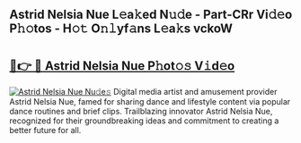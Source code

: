 ## Astrid Nelsia Nue L𝚎a𝚔ed N𝚞𝚍e - Part-CRr Vi𝚍𝚎o P𝚑𝚘tos - H𝚘𝚝 O𝚗𝚕yf𝚊ns L𝚎a𝚔s vckoW

# <h2><a href="http://kf860w.oniu.top/?m=Astrid+Nelsia+Nue">🔗👉 🔴 Astrid Nelsia Nue P𝚑ot𝚘𝚜 V𝚒d𝚎o</a></h2>

[![Astrid Nelsia Nue Nu𝚍e𝚜](https://i.imgur.com/0qMVB7G.gif)](http://kf860w.oniu.top/?m=Astrid+Nelsia+Nue)
Digital media artist and amusement provider Astrid Nelsia Nue, famed for sharing dance and lifestyle content via popular dance routines and brief clips. Trailblazing innovator Astrid Nelsia Nue, recognized for their groundbreaking ideas and commitment to creating a better future for all.  
